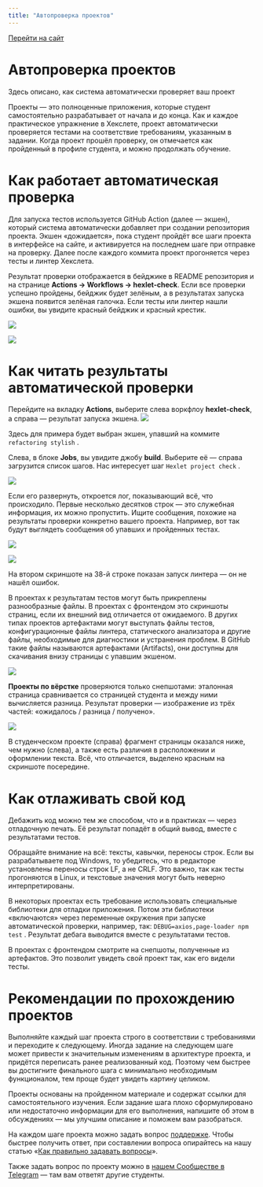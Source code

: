 ```yaml
---
title: "Автопроверка проектов"
---
```


[Перейти на сайт](https://ru.hexlet.io)

# Автопроверка проектов

Здесь описано, как система автоматически проверяет ваш проект

Проекты — это полноценные приложения, которые студент самостоятельно разрабатывает от начала и до конца. Как и каждое практическое упражнение в Хекслете, проект автоматически проверяется тестами на соответствие требованиям, указанным в задании. Когда проект прошёл проверку, он отмечается как пройденный в профиле студента, и можно продолжать обучение.

# Как работает автоматическая проверка

Для запуска тестов используется GitHub Action (далее — экшен), который система автоматически добавляет при создании репозитория проекта. Экшен «дожидается», пока студент пройдёт все шаги проекта в интерфейсе на сайте, и активируется на последнем шаге при отправке на проверку. Далее после каждого коммита проект прогоняется через тесты и линтер Хекслета.

Результат проверки отображается в бейджике в README репозитория и на странице **Actions → Workflows → hexlet-check**. Если все проверки успешно пройдены, бейджик будет зелёным, а в результатах запуска экшена появится зелёная галочка. Если тесты или линтер нашли ошибки, вы увидите красный бейджик и красный крестик.

![](/img/docs/img-151.png)

![](/img/docs/img-144.png)

# Как читать результаты автоматической проверки

Перейдите на вкладку **Actions**, выберите слева воркфлоу **hexlet-check**, а справа — результат запуска экшена.
![](/img/docs/img-145.png)

Здесь для примера будет выбран экшен, упавший на коммите `refactoring stylish` .

Слева, в блоке **Jobs**, вы увидите джобу **build**. Выберите её — справа загрузится список шагов. Нас интересует шаг `Hexlet project check` .

![](/img/docs/img-146.png)

Если его развернуть, откроется лог, показывающий всё, что происходило. Первые несколько десятков строк — это служебная информация, их можно пропустить. Ищите сообщения, похожие на результаты проверки конкретно вашего проекта. Например, вот так будут выглядеть сообщения об упавших и пройденных тестах.

![](/img/docs/img-147.png)

![](/img/docs/img-148.png)

На втором скриншоте на 38-й строке показан запуск линтера — он не нашёл ошибок.

В проектах к результатам тестов могут быть прикреплены разнообразные файлы. В проектах с фронтендом это скриншоты страниц, если их внешний вид отличается от ожидаемого. В других типах проектов артефактами могут выступать файлы тестов, конфигурационные файлы линтера, статического анализатора и другие файлы, необходимые для диагностики и устранения проблем. В GitHub такие файлы называются артефактами (Artifacts), они доступны для скачивания внизу страницы с упавшим экшеном.

![](/img/docs/img-149.jpg)

**Проекты по вёрстке** проверяются только снепшотами: эталонная страница сравнивается со страницей студента и между ними вычисляется разница. Результат проверки — изображение из трёх частей: «ожидалось / разница / получено».

![](/img/docs/img-150.jpg)

В студенческом проекте (справа) фрагмент страницы оказался ниже, чем нужно (слева), а также есть различия в расположении и оформлении текста. Всё, что отличается, выделено красным на скриншоте посередине.

# Как отлаживать свой код

Дебажить код можно тем же способом, что и в практиках — через отладочную печать. Её результат попадёт в общий вывод, вместе с результатами тестов.

Обращайте внимание на всё: тексты, кавычки, переносы строк. Если вы разрабатываете под Windows, то убедитесь, что в редакторе установлены переносы строк LF, а не CRLF. Это важно, так как тесты прогоняются в Linux, и текстовые значения могут быть неверно интерпретированы.

В некоторых проектах есть требование использовать специальные библиотеки для отладки приложения. Потом эти библиотеки «включаются» через переменные окружения при запуске автоматической проверки, например, так: `DEBUG=axios,page-loader npm test` . Результат дебага выводится вместе с результатами тестов.

В проектах с фронтендом смотрите на снепшоты, полученные из артефактов. Это позволит увидеть свой проект так, как его видели тесты.

# Рекомендации по прохождению проектов

Выполняйте каждый шаг проекта строго в соответствии с требованиями и переходите к следующему. Иногда задание на следующем шаге может привести к значительным изменениям в архитектуре проекта, и придётся переписать ранее реализованный код. Поэтому чем быстрее вы достигните финального шага с минимально необходимым функционалом, тем проще будет увидеть картину целиком.

Проекты основаны на пройденном материале и содержат ссылки для самостоятельного изучения. Если задание шага плохо сформулировано или недостаточно информации для его выполнения, напишите об этом в обсуждениях — мы улучшим описание и поможем вам разобраться.

На каждом шаге проекта можно задать вопрос [поддержке](https://help.hexlet.io/article/20549). Чтобы быстрее получить ответ, при составлении вопроса опирайтесь на нашу статью «[Как правильно задавать вопросы](https://help.hexlet.io/article/20559)».

Также задать вопрос по проекту можно в [нашем Сообществе в Telegram](https://help.hexlet.io/article/20443) — там вам ответят другие студенты.
